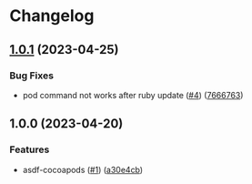 # Changelog

## [1.0.1](https://github.com/ronnnnn/asdf-cocoapods/compare/v1.0.0...v1.0.1) (2023-04-25)


### Bug Fixes

* pod command not works after ruby update ([#4](https://github.com/ronnnnn/asdf-cocoapods/issues/4)) ([7666763](https://github.com/ronnnnn/asdf-cocoapods/commit/76667634376ae5caa1de5310ff46f158ad04176c))

## 1.0.0 (2023-04-20)


### Features

* asdf-cocoapods ([#1](https://github.com/ronnnnn/asdf-cocoapods/issues/1)) ([a30e4cb](https://github.com/ronnnnn/asdf-cocoapods/commit/a30e4cbbc3f7575e9d1d974cf29d3e07e68572c7))
